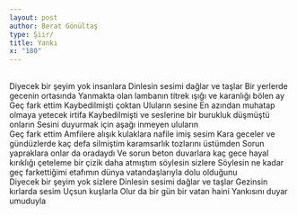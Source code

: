 ```yaml
---
layout: post
author: Berat Gönültaş
type: Şiir/
title: Yankı
x: "180"
---
```

<br/>
Diyecek bir şeyim yok insanlara  
Dinlesin sesimi dağlar ve taşlar  
Bir yerlerde gecenin ortasında  
Yanmakta olan lambanın titrek ışığı  
ve karanlığı bölen ay  
<br/>
Geç fark ettim  
Kaybedilmişti çoktan  
Uluların sesine  
En azından muhatap olmaya  
yetecek irtifa  
Kaybedilmişti ve seslerine  
bir burukluk düşmüştü onların  
Sesini duyurmak için  
aşağı inmeyen uluların  
<br/>
Geç fark ettim  
Amfilere alışık kulaklara  
nafile imiş sesim  
Kara geceler ve gündüzlerde  
kaç defa  
silmiştim karamsarlık tozlarını üstümden  
Sorun yapraklara  
onlar da oradaydı  
Ve sorun beton duvarlara  
kaç gece  
hayal kırıklığı çeteleme  
bir çizik daha atmıştım  
söylesin sizlere  
Söylesin ne kadar geç farkettiğimi  
etafımın dünya vatandaşlarıyla dolu olduğunu  
<br/>
Diyecek bir şeyim yok sizlere  
Dinlesin sesimi dağlar ve taşlar  
Gezinsin kırlarda sesim  
Uçsun kuşlarla  
Olur da bir gün bir vatan haini  
Yankısını duyar umuduyla  
